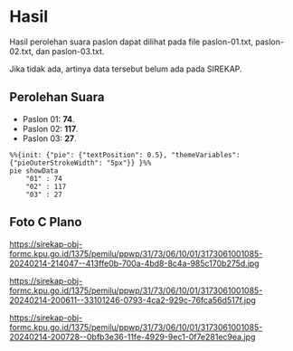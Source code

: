 # Hasil

Hasil perolehan suara paslon dapat dilihat pada file paslon-01.txt, paslon-02.txt, dan paslon-03.txt.

Jika tidak ada, artinya data tersebut belum ada pada SIREKAP.

## Perolehan Suara

 * Paslon 01: **74**.
 * Paslon 02: **117**.
 * Paslon 03: **27**.

```mermaid
%%{init: {"pie": {"textPosition": 0.5}, "themeVariables": {"pieOuterStrokeWidth": "5px"}} }%%
pie showData
    "01" : 74
    "02" : 117
    "03" : 27
```
## Foto C Plano

https://sirekap-obj-formc.kpu.go.id/1375/pemilu/ppwp/31/73/06/10/01/3173061001085-20240214-214047--413ffe0b-700a-4bd8-8c4a-985c170b275d.jpg

https://sirekap-obj-formc.kpu.go.id/1375/pemilu/ppwp/31/73/06/10/01/3173061001085-20240214-200611--33101246-0793-4ca2-929c-76fca56d517f.jpg

https://sirekap-obj-formc.kpu.go.id/1375/pemilu/ppwp/31/73/06/10/01/3173061001085-20240214-200728--0bfb3e36-11fe-4929-9ec1-0f7e281ec9ea.jpg
